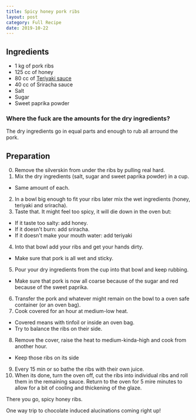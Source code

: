 ```yaml
---
title: Spicy honey pork ribs
layout: post
category: Full Recipe
date: 2019-10-22
---
```


## Ingredients
- 1 kg of pork ribs
- 125 cc of honey
- 80 cc of [Teriyaki sauce]()
- 40 cc of Sriracha sauce
- Salt
- Sugar
- Sweet paprika powder

### Where the fuck are the amounts for the dry ingredients?
The dry ingredients go in equal parts and enough to rub all arround the pork.

## Preparation
0. Remove the silverskin from under the ribs by pulling real hard.
1. Mix the dry ingredients (salt, sugar and sweet paprika powder) in a cup.
  - Same amount of each.
2. In a bowl big enough to fit your ribs later mix the wet ingredients (honey, teriyaki and sriracha).
3. Taste that. It might feel too spicy, it will die down in the oven but:
  - If it taste too salty: add honey.
  - If it doesn't burn: add sriracha.
  - If it doesn't make your mouth water: add teriyaki
4. Into that bowl add your ribs and get your hands dirty.
  - Make sure that pork is all wet and sticky.
5. Pour your dry ingredients from the cup into that bowl and keep rubbing.
  - Make sure that pork is now all coarse because of the sugar and red because of the sweet paprika.
6. Transfer the pork and whatever might remain on the bowl to a oven safe container (or an oven bag).
7. Cook covered for an hour at medium-low heat.
  - Covered means with tinfoil or inside an oven bag.
  - Try to balance the ribs on their side.
8. Remove the cover, raise the heat to medium-kinda-high and cook from another hour.
  - Keep those ribs on its side
9. Every 15 min or so bathe the ribs with their own juice.
10. When its done, turn the oven off, cut the ribs into individual ribs and roll them in the remaining sauce. Return to the oven for 5 mire minutes to allow for a bit of cooling and thickening of the glaze.

There you go, spicy honey ribs.

One way trip to chocolate induced alucinations coming right up!
